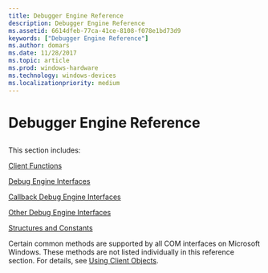 ```yaml
---
title: Debugger Engine Reference
description: Debugger Engine Reference
ms.assetid: 6614dfeb-77ca-41ce-8108-f078e1bd73d9
keywords: ["Debugger Engine Reference"]
ms.author: domars
ms.date: 11/28/2017
ms.topic: article
ms.prod: windows-hardware
ms.technology: windows-devices
ms.localizationpriority: medium
---
```


# Debugger Engine Reference


## <span id="ddk_debugger_engine_reference_dbx"></span><span id="DDK_DEBUGGER_ENGINE_REFERENCE_DBX"></span>


This section includes:

[Client Functions](https://msdn.microsoft.com/library/windows/hardware/ff539137)

[Debug Engine Interfaces](client-com-interfaces.md)

[Callback Debug Engine Interfaces](https://msdn.microsoft.com/library/windows/hardware/ff539018)

[Other Debug Engine Interfaces](https://msdn.microsoft.com/library/windows/hardware/ff553166)

[Structures and Constants](https://msdn.microsoft.com/library/windows/hardware/ff558820)

Certain common methods are supported by all COM interfaces on Microsoft Windows. These methods are not listed individually in this reference section. For details, see [Using Client Objects](https://msdn.microsoft.com/library/windows/hardware/ff560088).

 

 





